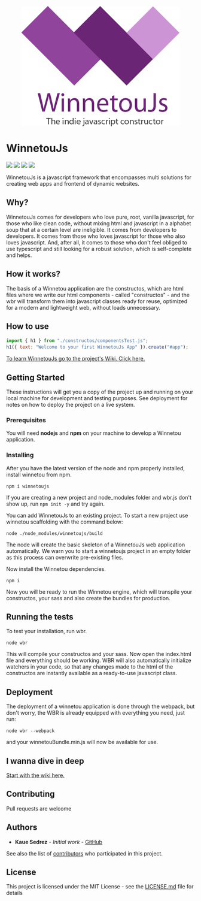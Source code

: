 <p align="center">
  <img src="https://raw.githubusercontent.com/cedrosdev/winnetoujs_assets/master/logo_v1_2020/logo_logomarca_slogan_transparent.png" alt="Unform" />
  
</p>

# WinnetouJs

<p>
   <img src="https://img.shields.io/npm/v/winnetoujs?color=6b2575&style=plastic" />
  <img src="https://img.shields.io/npm/l/winnetoujs?color=90449b&style=plastic" />
  <img src="https://img.shields.io/npm/dm/winnetoujs?color=cd94d5&style=plastic" />  
  <img src="https://img.shields.io/badge/PRs-welcome-brightgreen.svg?style=plastic" />
  </p>
  


WinnetouJs is a javascript framework that encompasses multi solutions for creating web apps and frontend of dynamic websites.

## Why?

WinnetouJs comes for developers who love pure, root, vanilla javascript, for those who like clean code, without mixing html and javascript in a alphabet soup that at a certain level are ineligible. It comes from developers to developers. It comes from those who loves javascript for those who also loves javascript. And, after all, it comes to those who don't feel obliged to use typescript and still looking for a robust solution, which is self-complete and helps.

## How it works?

The basis of a Winnetou application are the constructos, which are html files where we write our html components - called "constructos" - and the wbr will transform them into javascript classes ready for reuse, optimized for a modern and lightweight web, without loads unnecessary.

## How to use

```javascript
import { h1 } from "./constructos/componentsTest.js";
h1({ text: "Welcome to your first WinnetouJs App" }).create("#app");
```

[To learn WinnetouJs go to the project's Wiki. Click here.](https://github.com/cedrosdev/winnetoujs/wiki)

## Getting Started

These instructions will get you a copy of the project up and running on your local machine for development and testing purposes. See deployment for notes on how to deploy the project on a live system.

### Prerequisites

You will need **nodejs** and **npm** on your machine to develop a Winnetou application.

### Installing

After you have the latest version of the node and npm properly installed, install winnetou from npm.

```
npm i winnetoujs
```

If you are creating a new project and node_modules folder and wbr.js don't show up, run `npm init -y` and try again.

You can add WinnetouJs to an existing project. To start a new project use winnetou scaffolding with the command below:

```
node ./node_modules/winnetoujs/build
```

The node will create the basic skeleton of a WinnetouJs web application automatically. We warn you to start a winnetoujs project in an empty folder as this process can overwrite pre-existing files.

Now install the Winnetou dependencies.

```
npm i
```

Now you will be ready to run the Winnetou engine, which will transpile your constructos, your sass and also create the bundles for production.

## Running the tests

To test your installation, run wbr.

```
node wbr
```

This will compile your constructos and your sass. Now open the index.html file and everything should be working.
WBR will also automatically initialize watchers in your code, so that any changes made to the html of the constructos are instantly available as a ready-to-use javascript class.

## Deployment

The deployment of a winnetou application is done through the webpack, but don't worry, the WBR is already equipped with everything you need, just run:

```
node wbr --webpack
```

and your winnetouBundle.min.js will now be available for use.

## I wanna dive in deep

[Start with the wiki here.](https://github.com/cedrosdev/winnetoujs/wiki)

## Contributing

Pull requests are welcome

## Authors

- **Kaue Sedrez** - _Initial work_ - [GitHub](https://github.com/kauesedrez)

See also the list of [contributors](https://github.com/cedrosdev/winnetoujs/contributors) who participated in this project.

## License

This project is licensed under the MIT License - see the [LICENSE.md](https://github.com/cedrosdev/winnetoujs/blob/master/LICENSE) file for details
